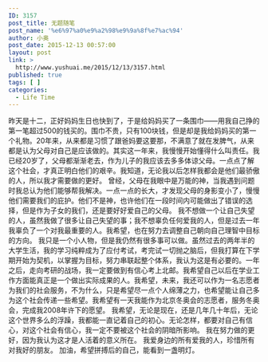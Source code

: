 ```yaml
---
ID: 3157
post_title: 无题随笔
post_name: '%e6%97%a0%e9%a2%98%e9%9a%8f%e7%ac%94'
author: 小奥
post_date: 2015-12-13 00:57:00
layout: post
link: >
  http://www.yushuai.me/2015/12/13/3157.html
published: true
tags: [ ]
categories:
  - Life Time
---
```

昨天是十二，正好妈妈生日也快到了，于是给妈妈买了一条围巾——用我自己挣的第一笔超过500的钱买的。围巾不贵，只有100块钱，但是却是我给妈妈买的第一个礼物。20年来，从来都是习惯了跟爸妈要这要那，不满意了就在发脾气，从来都是认为父母对自己是应该做的。其实这一年来，我慢慢开始懂得什么叫责任。我已经20岁了，父母都渐渐老去，作为儿子的我应该去多多体谅父母。一点点了解这个社会，才真正明白他们的艰辛。我知道，无论我以后怎样我都会是他们最骄傲的人，所以我才需要做的更好。
曾经，父母在我眼中是万能的神，当我遇到问题时我总认为他们能够帮我解决。一点一点的长大，才发现父母的身影变小了，慢慢他们需要我们的庇护。他们不是神，也许他们在一段时间内可能做出了错误的选择，但是作为子女的我们，还是要好好爱自己的父母。
我不想做一个让自己失望的人，虽然我做了很多让自己失望的事；我不想辜负任何爱我的人，但是过去一年我辜负了一个对我最重要的人。我希望，也在努力去调整自己朝向自己理智中目标的方向。
我只是一个小人物，但是我仍然有很多事可以做。虽然过去的两年半的大学生活，我的学习纯粹成为了应付考试，考完试一切抛之脑后，但我打算在下学期开始为契机，以掌握为目标，努力串联起整个体系，我认为这是有必要的。一年之后，走向考研的战场，我一定要做到有信心考上北邮。我希望自己以后在学业工作方面能真正是一个做出实际成果的人。我希望，未来，我还可以作为一名志愿者为我们的社会服务，不为什么，只是希望尽一点个人绵薄之力，也希望能让自己多为这个社会传递一些希望。我希望有一天我能作为北京冬奥会的志愿者，服务冬奥会，完成我2008年许下的愿望。
我希望，无论是现在，还是几年几十年后，无论这个世界多么的浮躁，我都能一直记着自己的初心。无论怎样，都要对自己有信心，对这个社会有信心，我一定不要被这个社会的阴暗所影响。
我在努力做的更好，因为我认为这才是人活着的意义所在。
我爱身边的所有爱我的人，珍惜所有对我好的朋友。
加油，希望拼搏后的自己，能看到一盏明灯。